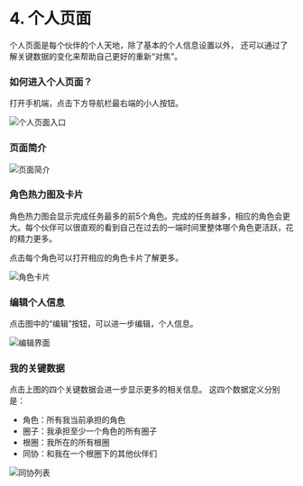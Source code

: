 # 4. 个人页面

个人页面是每个伙伴的个人天地，除了基本的个人信息设置以外， 还可以通过了解关键数据的变化来帮助自己更好的重新“对焦”。

### 如何进入个人页面？

打开手机端，点击下方导航栏最右端的小人按钮。

![个人页面入口](<../.gitbook/assets/Screenshot 2019-10-29 at 14.08.33.png>)

### 页面简介

![页面简介](../.gitbook/assets/m2-1.png)

### 角色热力图及卡片

角色热力图会显示完成任务最多的前5个角色。完成的任务越多，相应的角色会更大。每个伙伴可以很直观的看到自己在过去的一端时间里整体哪个角色更活跃，花的精力更多。

点击每个角色可以打开相应的角色卡片了解更多。

![角色卡片](<../.gitbook/assets/m2-5 (1).jpeg>)

### 编辑个人信息

点击图中的“编辑”按钮，可以进一步编辑，个人信息。

![编辑界面](<../.gitbook/assets/m2-3 (1).jpeg>)

### 我的关键数据

点击上图的四个关键数据会进一步显示更多的相关信息。 这四个数据定义分别是：

* 角色：所有我当前承担的角色
* 圈子：我承担至少一个角色的所有圈子
* 根圈：我所在的所有根圈
* 同协：和我在一个根圈下的其他伙伴们

![同协列表](../.gitbook/assets/m2-4.jpeg)
